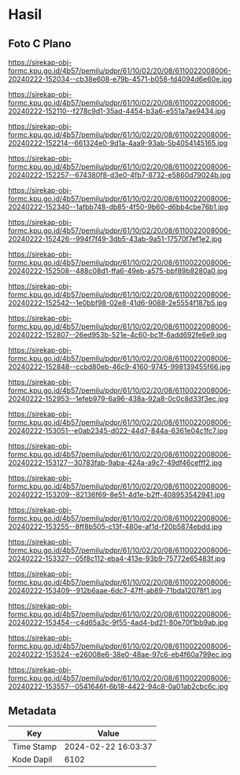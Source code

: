 # Hasil

## Foto C Plano

https://sirekap-obj-formc.kpu.go.id/4b57/pemilu/pdpr/61/10/02/20/08/6110022008006-20240222-152034--cb38e608-e79b-4571-b058-fd4094d6e60e.jpg

https://sirekap-obj-formc.kpu.go.id/4b57/pemilu/pdpr/61/10/02/20/08/6110022008006-20240222-152110--f278c9d1-35ad-4454-b3a6-e551a7ae9434.jpg

https://sirekap-obj-formc.kpu.go.id/4b57/pemilu/pdpr/61/10/02/20/08/6110022008006-20240222-152214--661324e0-9d1a-4aa9-93ab-5b4054145165.jpg

https://sirekap-obj-formc.kpu.go.id/4b57/pemilu/pdpr/61/10/02/20/08/6110022008006-20240222-152257--674380f8-d3e0-4fb7-8732-e5860d79024b.jpg

https://sirekap-obj-formc.kpu.go.id/4b57/pemilu/pdpr/61/10/02/20/08/6110022008006-20240222-152340--1afbb748-db85-4f50-9b60-d6bb4cbe76b1.jpg

https://sirekap-obj-formc.kpu.go.id/4b57/pemilu/pdpr/61/10/02/20/08/6110022008006-20240222-152426--994f7f49-3db5-43ab-9a51-17570f7ef1e2.jpg

https://sirekap-obj-formc.kpu.go.id/4b57/pemilu/pdpr/61/10/02/20/08/6110022008006-20240222-152508--488c08d1-ffa6-49eb-a575-bbf89b8280a0.jpg

https://sirekap-obj-formc.kpu.go.id/4b57/pemilu/pdpr/61/10/02/20/08/6110022008006-20240222-152542--1e0bbf98-02e8-41d6-9088-2e5554f187b5.jpg

https://sirekap-obj-formc.kpu.go.id/4b57/pemilu/pdpr/61/10/02/20/08/6110022008006-20240222-152807--26ed953b-521e-4c60-bc1f-6add692fe6e9.jpg

https://sirekap-obj-formc.kpu.go.id/4b57/pemilu/pdpr/61/10/02/20/08/6110022008006-20240222-152848--ccbd80eb-46c9-4160-9745-998139455f66.jpg

https://sirekap-obj-formc.kpu.go.id/4b57/pemilu/pdpr/61/10/02/20/08/6110022008006-20240222-152953--1efeb979-6a96-438a-92a8-0c0c8d33f3ec.jpg

https://sirekap-obj-formc.kpu.go.id/4b57/pemilu/pdpr/61/10/02/20/08/6110022008006-20240222-153051--e0ab2345-d022-44d7-844a-6361e04c1fc7.jpg

https://sirekap-obj-formc.kpu.go.id/4b57/pemilu/pdpr/61/10/02/20/08/6110022008006-20240222-153127--30783fab-9aba-424a-a9c7-49df46cefff2.jpg

https://sirekap-obj-formc.kpu.go.id/4b57/pemilu/pdpr/61/10/02/20/08/6110022008006-20240222-153209--82136f69-8e51-4d1e-b2ff-408953542941.jpg

https://sirekap-obj-formc.kpu.go.id/4b57/pemilu/pdpr/61/10/02/20/08/6110022008006-20240222-153255--8ff8b505-c13f-480e-af1d-f20b5874ebdd.jpg

https://sirekap-obj-formc.kpu.go.id/4b57/pemilu/pdpr/61/10/02/20/08/6110022008006-20240222-153327--05f8c112-eba4-413e-93b9-75772e65483f.jpg

https://sirekap-obj-formc.kpu.go.id/4b57/pemilu/pdpr/61/10/02/20/08/6110022008006-20240222-153409--912b6aae-6dc7-47ff-ab89-71bda12078f1.jpg

https://sirekap-obj-formc.kpu.go.id/4b57/pemilu/pdpr/61/10/02/20/08/6110022008006-20240222-153454--c4d65a3c-9f55-4ad4-bd21-80e70f1bb9ab.jpg

https://sirekap-obj-formc.kpu.go.id/4b57/pemilu/pdpr/61/10/02/20/08/6110022008006-20240222-153524--e26008e6-38e0-48ae-97c6-eb4f60a799ec.jpg

https://sirekap-obj-formc.kpu.go.id/4b57/pemilu/pdpr/61/10/02/20/08/6110022008006-20240222-153557--0541646f-6b18-4422-94c8-0a01ab2cbc6c.jpg


## Metadata

| Key        | Value               |
| ---------- | ------------------- |
| Time Stamp | 2024-02-22 16:03:37 |
| Kode Dapil | 6102                |



